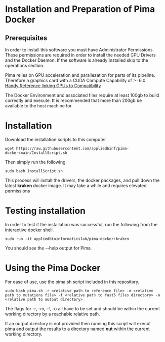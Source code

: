 # Installation and Preparation of Pima Docker

## Prerequisites

In order to install this software you must have Administrator Permissions. These permissions are required in order to install the needed GPU Drivers and the Docker Daemon. If the software is already installed skip to the operations section.

Pima relies on GPU acceleration and parallezation for parts of its pipeline. Therefore a graphics card with a CUDA Compute Capability of >=6.0. [Handy Reference linking GPUs to Compatibility](https://developer.nvidia.com/cuda-gpus#compute)

The Docker Environment and associated files require at least 100gb to build correctly and execute. It is recommended that more than 200gb be available to the host machine for.

# Installation

Download the installation scripts to this computer

```commandline
wget https://raw.githubusercontent.com/appliedbinf/pima-docker/main/InstallScript.sh
```

Then simply run the following.

```commandline
sudo bash InstallScript.sh
```

This process will install the drivers, the docker packages, and pull down the latest **kraken** docker image. It may take a while and requires elevated permissions

# Testing installation
In order to test if the installation was successful, run the following from the interactive docker shell.
```commandline
sudo run -it appliedbioinformaticslab/pima-docker:kraken
```

You should see the --help output for Pima.

# Using the Pima Docker
For ease of use, use the pima.sh script included in this repository.

```commandline
sudo bash pima.sh -r <relative path to reference file> -m <relative path to mutations file> -f <relative path to fast5 files directory> -o <relative path to output directory>
```
The flags for -r, -m, -f, -o all have to be set and should be within the current working directory by a reachable relative path. 

If an output directory is not provided then running this script will execut pima and output the results to a directory named **out** within the current working directory.
